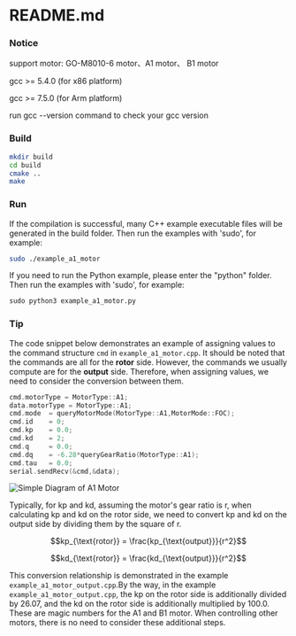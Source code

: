 # README.md

### Notice

support motor: GO-M8010-6 motor、A1 motor、 B1 motor

gcc >= 5.4.0 (for x86 platform)

gcc >= 7.5.0 (for Arm platform) 

run gcc --version  command to check your gcc version

### Build
```bash
mkdir build
cd build
cmake ..
make
```

### Run
If the compilation is successful, many C++ example executable files will be generated in the build folder. Then run the examples with 'sudo', for example:
```bash
sudo ./example_a1_motor
```

If you need to run the Python example, please enter the "python" folder. Then run the examples with 'sudo', for example:
```python
sudo python3 example_a1_motor.py
```

### Tip

The code snippet below demonstrates an example of assigning values to the command structure `cmd` in `example_a1_motor.cpp`. It should be noted that the commands are all for the **rotor** side. However, the commands we usually compute are for the **output** side. Therefore, when assigning values, we need to consider the conversion between them.

```c++
cmd.motorType = MotorType::A1;
data.motorType = MotorType::A1;
cmd.mode  = queryMotorMode(MotorType::A1,MotorMode::FOC);
cmd.id    = 0;
cmd.kp    = 0.0;
cmd.kd    = 2;
cmd.q     = 0.0;
cmd.dq    = -6.28*queryGearRatio(MotorType::A1);
cmd.tau   = 0.0;
serial.sendRecv(&cmd,&data);
```

![Simple Diagram of A1 Motor](Simple_Diagram_of_A1_Motor.png)

Typically, for kp and kd, assuming the motor's gear ratio is r, when calculating kp and kd on the rotor side, we need to convert kp and kd on the output side by dividing them by the square of r. 

$$kp_{\text{rotor}} = \frac{kp_{\text{output}}}{r^2}$$

$$kd_{\text{rotor}} = \frac{kd_{\text{output}}}{r^2}$$

This conversion relationship is demonstrated in the example `example_a1_motor_output.cpp`.By the way, in the example `example_a1_motor_output.cpp`, the kp on the rotor side is additionally divided by 26.07, and the kd on the rotor side is additionally multiplied by 100.0. These are magic numbers for the A1 and B1 motor. When controlling other motors, there is no need to consider these additional steps.
